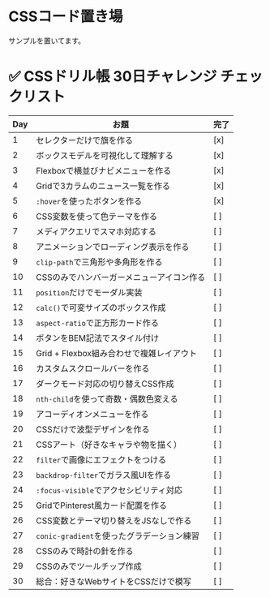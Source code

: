 # CSSコード置き場
サンプルを置いてます。


# ✅ CSSドリル帳 30日チャレンジ チェックリスト

| Day | お題 | 完了 |
|-----|------|------|
| 1 | セレクターだけで旗を作る | [x] |
| 2 | ボックスモデルを可視化して理解する | [x] |
| 3 | Flexboxで横並びナビメニューを作る | [x] |
| 4 | Gridで3カラムのニュース一覧を作る | [x] |
| 5 | `:hover`を使ったボタンを作る | [x] |
| 6 | CSS変数を使って色テーマを作る | [ ] |
| 7 | メディアクエリでスマホ対応する | [ ] |
| 8 | アニメーションでローディング表示を作る | [ ] |
| 9 | `clip-path`で三角形や多角形を作る | [ ] |
| 10 | CSSのみでハンバーガーメニューアイコン作る | [ ] |
| 11 | `position`だけでモーダル実装 | [ ] |
| 12 | `calc()`で可変サイズのボックス作成 | [ ] |
| 13 | `aspect-ratio`で正方形カード作る | [ ] |
| 14 | ボタンをBEM記法でスタイル付け | [ ] |
| 15 | Grid + Flexbox組み合わせで複雑レイアウト | [ ] |
| 16 | カスタムスクロールバーを作る | [ ] |
| 17 | ダークモード対応の切り替えCSS作成 | [ ] |
| 18 | `nth-child`を使って奇数・偶数色変える | [ ] |
| 19 | アコーディオンメニューを作る | [ ] |
| 20 | CSSだけで波型デザインを作る | [ ] |
| 21 | CSSアート（好きなキャラや物を描く） | [ ] |
| 22 | `filter`で画像にエフェクトをつける | [ ] |
| 23 | `backdrop-filter`でガラス風UIを作る | [ ] |
| 24 | `:focus-visible`でアクセシビリティ対応 | [ ] |
| 25 | GridでPinterest風カード配置を作る | [ ] |
| 26 | CSS変数とテーマ切り替えをJSなしで作る | [ ] |
| 27 | `conic-gradient`を使ったグラデーション練習 | [ ] |
| 28 | CSSのみで時計の針を作る | [ ] |
| 29 | CSSのみでツールチップ作成 | [ ] |
| 30 | 総合：好きなWebサイトをCSSだけで模写 | [ ] |
